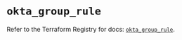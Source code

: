 # `okta_group_rule`

Refer to the Terraform Registry for docs: [`okta_group_rule`](https://registry.terraform.io/providers/okta/okta/4.10.0/docs/resources/group_rule).
